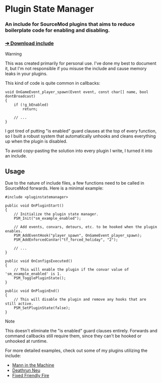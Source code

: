 # Plugin State Manager

### An include for SourceMod plugins that aims to reduce boilerplate code for enabling and disabling.

### [➔ Download include](/addons/sourcemod/scripting/include/pluginstatemanager.inc)

> [!WARNING]  
> This was created primarily for personal use.
> I've done my best to document it, but I'm not responsible if you misuse the include and cause memory leaks in your plugins.

This kind of code is quite common in callbacks:

```sourcepawn
void OnGameEvent_player_spawn(Event event, const char[] name, bool dontBroadcast)
{
    if (!g_bEnabled)
        return;
    
    // ...
}
```

I got tired of putting "is enabled" guard clauses at the top of every function, so I built a robust system that automatically unhooks and cleans everything up when the plugin is disabled.

To avoid copy-pasting the solution into every plugin I write, I turned it into an include.

## Usage

Due to the nature of include files, a few functions need to be called in SourceMod forwards. Here is a minimal example:

```sourcepawn
#include <pluginstatemanager>

public void OnPluginStart()
{
	// Initialize the plugin state manager.
	PSM_Init("sm_example_enabled");
	
	// Add events, convars, detours, etc. to be hooked when the plugin enables.
	PSM_AddEventHook("player_spawn", OnGameEvent_player_spawn);
	PSM_AddEnforcedConVar("tf_forced_holiday", "2");
	
	// ...
}

public void OnConfigsExecuted()
{
	// This will enable the plugin if the convar value of 'sm_example_enabled' is 1.
	PSM_TogglePluginState();
}

public void OnPluginEnd()
{
	// This will disable the plugin and remove any hooks that are still active.
	PSM_SetPluginState(false);
}
```

> [!NOTE]  
> This doesn't eliminate the "is enabled" guard clauses entirely.
> Forwards and command callbacks still require them, since they can't be hooked or unhooked at runtime.

For more detailed examples, check out some of my plugins utilizing the include:

* [Mann in the Machine](https://github.com/Mikusch/MannInTheMachine)
* [Deathrun Neu](https://github.com/Mikusch/deathrun)
* [Fixed Friendly Fire](https://github.com/Mikusch/friendlyfire)